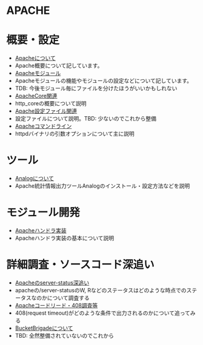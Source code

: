APACHE
====

# 概要・設定
* [Apacheについて](Apacheについて)
 * Apache概要について記しています。
* [Apacheモジュール](Apacheモジュール)
 * Apacheモジュールの機能やモジュールの設定などについて記しています。
 * TDB: 今後モジュール毎にファイルを分けたほうがいいかもしれない
* [ApacheCore関連](ApacheCore関連)
 * http\_coreの概要について説明
* [Apache設定ファイル関連](Apache設定ファイル関連)
 * 設定ファイルについて説明。TBD: 少ないのでこれから整備
* [Apacheコマンドライン](Apacheコマンドライン)
 * httpdバイナリの引数オプションについて主に説明

# ツール
* [Analogについて](Analogについて)
 * Apache統計情報出力ツールAnalogのインストール・設定方法などを説明


# モジュール開発
* [Apacheハンドラ実装](Apacheハンドラ実装)
 * Apacheハンドラ実装の基本について説明


# 詳細調査・ソースコード深追い
* [Apacheのserver-status深追い](Apacheのserver-status深追い)
 * apacheの/server-statusのW, Rなどのステータスはどのような時点でのステータスなのかについて調査する
* [Apacheコードリード・408調査等](Apacheコードリード・408調査等)
 * 408(request timeout)がどのような条件で出力されるのかについて追ってみる
* [BucketBrigadeについて](BucketBrigadeについて)
 * TBD: 全然整備されていないのでこれから

